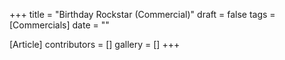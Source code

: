 +++
title = "Birthday Rockstar (Commercial)"
draft = false
tags = [Commercials]
date = ""

[Article]
contributors = []
gallery = []
+++